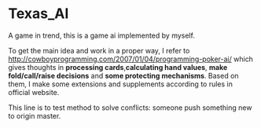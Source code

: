 # Texas_AI
A game in trend, this is a game ai implemented by myself.

To get the main idea and work in a proper way, I refer to http://cowboyprogramming.com/2007/01/04/programming-poker-ai/
which gives thoughts in __processing cards__,__calculating hand values__, __make fold/call/raise decisions__ and __some protecting mechanisms__. Based on them, I make some extensions and supplements according to rules in official website.

This line is to test method to solve conflicts: someone push something new to origin master.